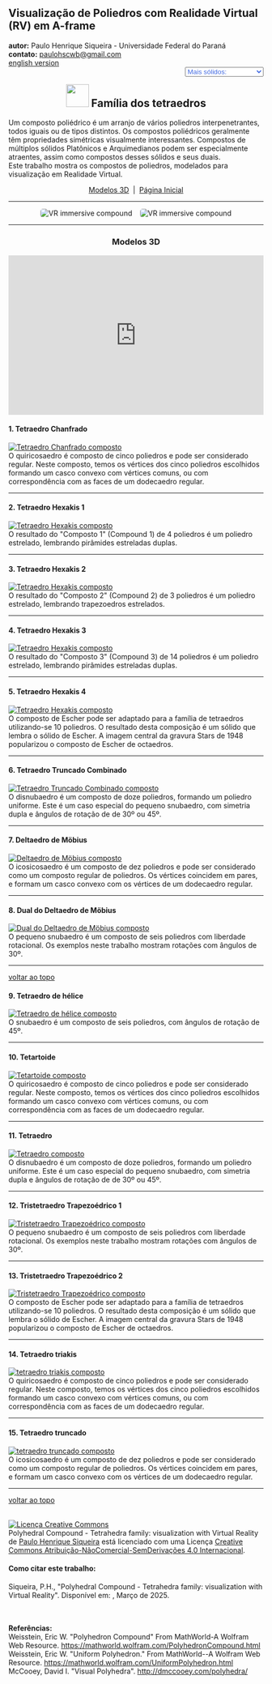 <link rel="stylesheet" href="../../scripts/style.css">
<meta charset="utf-8">
<link rel="icon" type="image/png" href="../vr/salas/imagens/icone.png">
<h2>Visualização de Poliedros com Realidade Virtual (RV) em A-frame</h2>
<b>autor:</b> Paulo Henrique Siqueira - Universidade Federal do Paraná
<br><b>contato:</b> <a href="#"> paulohscwb@gmail.com </a>
<br><a href="https://paulohscwb.github.io/polycompound/compounds1/">english version</a>
<form style="margin: 0 auto; float:right; text-align:right; width:100%; margin-bottom:15px;">
	<select id="url" onchange="urlHandler(this.value)" style="color:royalblue;">
		<option disabled selected>Mais sólidos:</option>
		<option disabled value="../../compounds1/pt-br/">Família dos tetraedros</option>
		<option value="../../compounds2/pt-br/">Família dos cubos</option>
		<!--<option value="../../compounds3/pt-br/">Família dos octaedros</option>
		<option value="../../compounds4/pt-br/">Compostos de poliedros duais</option>
		<option value="../../compounds5/pt-br/">Compostos de dois poliedros</option>-->
	</select>
</form>
<script>
function urlHandler(value) {                               
    window.location.assign(`${value}`);
}
</script>

<p id="p1"></p>
  <h2 align="center"><img src="../vr/salas/imagens/icone.png" style="margin-bottom:-10px" width="45"> Família dos tetraedros</h2>
  Um composto poliédrico é um arranjo de vários poliedros interpenetrantes, todos iguais ou de tipos distintos. Os compostos poliédricos geralmente têm propriedades simétricas visualmente interessantes. Compostos de múltiplos sólidos Platônicos e Arquimedianos podem ser especialmente atraentes, assim como compostos desses sólidos e seus duais.
<br>Este trabalho mostra os compostos de poliedros, modelados para visualização em Realidade Virtual.
 <p align="center"><a href="#m3d">Modelos 3D</a><span>&nbsp;&nbsp;|&nbsp;&nbsp;</span><a href="../../pt-br/">Página Inicial</a></p>
<hr>
  <p align="center"><img src="../vr/salas/videos/compounds1.gif" style="max-width: 45%; border-radius:5px; margin-right:15px" loading="lazy" alt="VR immersive compound"/><img src="../vr/salas/videos/compounds2.gif" style="max-width: 45%; border-radius:5px;" loading="lazy" alt="VR immersive compound"/></p> 
<hr>
<h3 id="m3d" align="center">Modelos 3D</h3>
<iframe width="560" height="315" style="max-width:100%" src="https://www.youtube.com/embed/videoseries?list=PLy0I_lGW8HxXSZ0YVJejbOVBsCkdJDlhl" title="YouTube video player" frameborder="0" allow="accelerometer; autoplay; clipboard-write; encrypted-media; gyroscope; picture-in-picture; web-share" allowfullscreen></iframe>
<h4>1. Tetraedro Chanfrado</h4>
<a href="../vr/ChamferedTetrahedron.htm" target="_blank" title="modelo 3D" class="fotoA"><img src="../ar/1A.png" class="foto" alt="Tetraedro Chanfrado composto"></a>
 <br>O quiricosaedro é composto de cinco poliedros e pode ser considerado regular. Neste composto, temos os vértices dos cinco poliedros escolhidos formando um casco convexo com vértices comuns, ou com correspondência com as faces de um dodecaedro regular.
 <br>
<hr>
<h4>2. Tetraedro Hexakis 1</h4>
<a href="../vr/HexakisTetrahedron1.htm" target="_blank" title="modelo 3D" class="fotoA"><img src="../ar/2A.png" class="foto" alt="Tetraedro Hexakis composto"></a>
 <br>O resultado do "Composto 1" (Compound 1) de 4 poliedros é um poliedro estrelado, lembrando pirâmides estreladas duplas.
 <br>
<hr>
<h4>3. Tetraedro Hexakis 2</h4>
<a href="../vr/HexakisTetrahedron2.htm" target="_blank" title="modelo 3D" class="fotoA"><img src="../ar/3A.png" class="foto" alt="Tetraedro Hexakis composto"></a>
 <br>O resultado do "Composto 2" (Compound 2) de 3 poliedros é um poliedro estrelado, lembrando trapezoedros estrelados.
 <br>
<hr>
<h4>4. Tetraedro Hexakis 3</h4>
<a href="../vr/HexakisTetrahedron3.htm" target="_blank" title="modelo 3D" class="fotoA"><img src="../ar/4A.png" class="foto" alt="Tetraedro Hexakis composto"></a>
 <br>O resultado do "Composto 3" (Compound 3) de 14 poliedros é um poliedro estrelado, lembrando pirâmides estreladas duplas.
 <br>
<hr>
<h4>5. Tetraedro Hexakis 4</h4>
<a href="../vr/HexakisTetrahedron4.htm" target="_blank" title="modelo 3D" class="fotoA"><img src="../ar/5A.png" class="foto" alt="Tetraedro Hexakis composto"></a>
 <br>O composto de Escher pode ser adaptado para a família de tetraedros utilizando-se 10 poliedros. O resultado desta composição é um sólido que lembra o sólido de Escher. A imagem central da gravura Stars de 1948 popularizou o composto de Escher de octaedros.
 <br>
<hr>
<h4>6. Tetraedro Truncado Combinado</h4>
<a href="../vr/JoinedTruncatedTetrahedron.htm" target="_blank" title="modelo 3D" class="fotoA"><img src="../ar/6A.png" class="foto" alt="Tetraedro Truncado Combinado composto"></a>
 <br>O disnubaedro é um composto de doze poliedros, formando um poliedro uniforme. Este é um caso especial do pequeno snubaedro, com simetria dupla e ângulos de rotação de de 30&ordm; ou 45&ordm;.
 <br>
<hr>
<h4>7. Deltaedro de Möbius</h4>
<a href="../vr/MobiusDeltahedron.htm" target="_blank" title="modelo 3D" class="fotoA"><img src="../ar/7A.png" class="foto" alt="Deltaedro de Möbius composto"></a>
 <br>O icosicosaedro é um composto de dez poliedros e pode ser considerado como um composto regular de poliedros. Os vértices coincidem em pares, e formam um casco convexo com os vértices de um dodecaedro regular.
 <br>
<hr>
<h4>8. Dual do Deltaedro de Möbius</h4>
<a href="../vr/MobiusDeltahedronDual.htm" target="_blank" title="modelo 3D" class="fotoA"><img src="../ar/8A.png" class="foto" alt="Dual do Deltaedro de Möbius composto"></a>
 <br>O pequeno snubaedro é um composto de seis poliedros com liberdade rotacional. Os exemplos neste trabalho mostram rotações com ângulos de 30&ordm;.
 <br>
<hr>
<p class="topop"><a href="#p1" class="topo">voltar ao topo</a></p>
<h4>9. Tetraedro de hélice</h4>
<a href="../vr/PropellorTetrahedron.htm" target="_blank" title="modelo 3D" class="fotoA"><img src="../ar/9A.png" class="foto" alt="Tetraedro de hélice composto"></a>
 <br>O snubaedro é um composto de seis poliedros, com ângulos de rotação de 45&ordm;.
 <br>
<hr>
<h4>10. Tetartoide</h4>
<a href="../vr/Tetartoid.htm" target="_blank" title="modelo 3D" class="fotoA"><img src="../ar/10A.png" class="foto" alt="Tetartoide composto"></a>
 <br>O quiricosaedro é composto de cinco poliedros e pode ser considerado regular. Neste composto, temos os vértices dos cinco poliedros escolhidos formando um casco convexo com vértices comuns, ou com correspondência com as faces de um dodecaedro regular.
 <br>
<hr>
<h4>11. Tetraedro</h4>
<a href="../vr/Tetrahedron.htm" target="_blank" title="modelo 3D" class="fotoA"><img src="../ar/11A.png" class="foto" alt="Tetraedro composto"></a>
 <br>O disnubaedro é um composto de doze poliedros, formando um poliedro uniforme. Este é um caso especial do pequeno snubaedro, com simetria dupla e ângulos de rotação de de 30&ordm; ou 45&ordm;.
 <br>
<hr>
<h4>12. Tristetraedro Trapezoédrico 1</h4>
<a href="../vr/TrapezohedralTristetrahedron.htm" target="_blank" title="modelo 3D" class="fotoA"><img src="../ar/12A.png" class="foto" alt="Tristetraedro Trapezoédrico composto"></a>
 <br>O pequeno snubaedro é um composto de seis poliedros com liberdade rotacional. Os exemplos neste trabalho mostram rotações com ângulos de 30&ordm;.
 <br>
<hr>
<h4>13. Tristetraedro Trapezoédrico 2</h4>
<a href="../vr/TrapezohedralTristetrahedron2.htm" target="_blank" title="modelo 3D" class="fotoA"><img src="../ar/13A.png" class="foto" alt="Tristetraedro Trapezoédrico composto"></a>
 <br>O composto de Escher pode ser adaptado para a família de tetraedros utilizando-se 10 poliedros. O resultado desta composição é um sólido que lembra o sólido de Escher. A imagem central da gravura Stars de 1948 popularizou o composto de Escher de octaedros.
 <br>
<hr>
<h4>14. Tetraedro triakis</h4>
<a href="../vr/TriakisTetrahedron.htm" target="_blank" title="modelo 3D" class="fotoA"><img src="../ar/14A.png" class="foto" alt="tetraedro triakis composto"></a>
 <br>O quiricosaedro é composto de cinco poliedros e pode ser considerado regular. Neste composto, temos os vértices dos cinco poliedros escolhidos formando um casco convexo com vértices comuns, ou com correspondência com as faces de um dodecaedro regular.
 <br>
<hr>
<h4>15. Tetraedro truncado</h4>
<a href="../vr/TruncatedTetrahedron.htm" target="_blank" title="modelo 3D" class="fotoA"><img src="../ar/15A.png" class="foto" alt="tetraedro truncado composto"></a>
 <br>O icosicosaedro é um composto de dez poliedros e pode ser considerado como um composto regular de poliedros. Os vértices coincidem em pares, e formam um casco convexo com os vértices de um dodecaedro regular. 
 <br>
<hr>
<p class="topop"><a href="#p1" class="topo">voltar ao topo</a></p>

<br><a rel="license" href="http://creativecommons.org/licenses/by-nc-nd/4.0/"><img alt="Licença Creative Commons" style="border-width:0" src="https://i.creativecommons.org/l/by-nc-nd/4.0/88x31.png" loading="lazy"/></a><br /><span xmlns:dct="http://purl.org/dc/terms/" property="dct:title">Polyhedral Compound - Tetrahedra family: visualization with Virtual Reality</span> de <a xmlns:cc="http://creativecommons.org/ns#" href="https://paulohscwb.github.io/polycompound/compounds1/pt-br/" property="cc:attributionName" rel="cc:attributionURL">Paulo Henrique Siqueira</a> está licenciado com uma Licença <a rel="license" href="http://creativecommons.org/licenses/by-nc-nd/4.0/">Creative Commons Atribuição-NãoComercial-SemDerivações 4.0 Internacional</a>.

<h4>Como citar este trabalho:</h4> 
<p>Siqueira, P.H., "Polyhedral Compound - Tetrahedra family: visualization with Virtual Reality". Disponível em: <https://paulohscwb.github.io/polycompound/compounds1/pt-br/>, Março de 2025.</p>
<!--<a target="_blank" href="https://doi.org/10.5281/zenodo.14502405"><img src="https://zenodo.org/badge/DOI/10.5281/zenodo.14502405.svg" alt="DOI"></a>-->
<br><br><b>Referências:</b>
<br>Weisstein, Eric W. "Polyhedron Compound" From MathWorld-A Wolfram Web Resource. <a href="https://mathworld.wolfram.com/ArchimedeanDual.html" target="_blank">https://mathworld.wolfram.com/PolyhedronCompound.html</a>
<br>Weisstein, Eric W. "Uniform Polyhedron." From MathWorld--A Wolfram Web Resource. <a href="https://mathworld.wolfram.com/UniformPolyhedron.html" target="_blank">https://mathworld.wolfram.com/UniformPolyhedron.html</a>
<br>McCooey, David I. "Visual Polyhedra". <a href="http://dmccooey.com/polyhedra/" target="_blank">http://dmccooey.com/polyhedra/</a>
